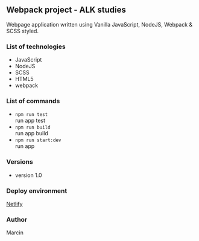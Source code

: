 ## Webpack project - ALK studies
Webpage application written using Vanilla JavaScript, NodeJS, Webpack & SCSS styled.

### List of technologies
* JavaScript
* NodeJS
* SCSS
* HTML5
* webpack

### List of commands
* `npm run test`    
run app test
* `npm run build`   
run app build
* `npm run start:dev`   
run app

### Versions
* version 1.0

### Deploy environment
[Netlify](https://www.netlify.com/)

### Author
Marcin
